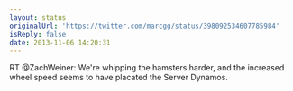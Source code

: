 ```yaml
---
layout: status
originalUrl: 'https://twitter.com/marcgg/status/398092534607785984'
isReply: false
date: 2013-11-06 14:20:31
---
```


RT @ZachWeiner: We're whipping the hamsters harder, and the increased wheel speed seems to have placated the Server Dynamos.
